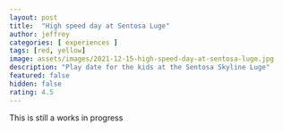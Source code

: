 ```yaml
---
layout: post
title:  "High speed day at Sentosa Luge"
author: jeffrey
categories: [ experiences ]
tags: [red, yellow]
image: assets/images/2021-12-15-high-speed-day-at-sentosa-luge.jpg
description: "Play date for the kids at the Sentosa Skyline Luge"
featured: false
hidden: false
rating: 4.5
---
```


This is still a works in progress
